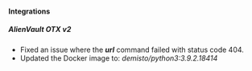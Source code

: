 
#### Integrations
##### AlienVault OTX v2
 - Fixed an issue where the ***url*** command failed with status code 404.
 - Updated the Docker image to: *demisto/python3:3.9.2.18414*
